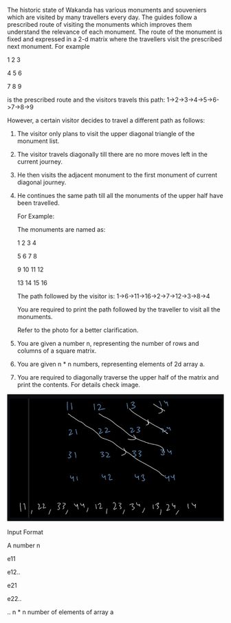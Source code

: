 The historic state of Wakanda has various monuments and souveniers which are visited by many travellers every day. The guides follow a prescribed route of visiting the monuments which improves them understand the relevance of each monument. The route of the monument is fixed and expressed in a 2-d matrix where the travellers visit the prescribed next monument. For example

1  2  3

4  5  6

7  8  9

is the prescribed route and the visitors travels this path: 1->2->3->4->5->6->7->8->9

However, a certain visitor decides to travel a different path as follows:
1. The visitor only plans to visit the upper diagonal triangle of the monument list.
2. The visitor travels diagonally till there are no more moves left in the current journey.
3. He then visits the adjacent monument to the first monument of current diagonal journey.
4. He continues the same path till all the monuments of the upper half have been travelled.
   
    For Example:

   The monuments are named as:

   1    2    3    4

   5    6    7    8

   9   10  11  12

   13 14  15  16

   The path followed by the visitor is: 1->6->11->16->2->7->12->3->8->4

   You are required to print the path followed by the traveller to visit all the monuments.
   
    Refer to the photo for a better clarification.

1. You are given a number n, representing the number of rows and columns of a square matrix.
2. You are given n * n numbers, representing elements of 2d array a.
3. You are required to diagonally traverse the upper half of the matrix and print the contents.
   For details check image.


![img.png](img.png)

Input Format

A number n

e11

e12..

e21

e22..

.. n * n number of elements of array a


